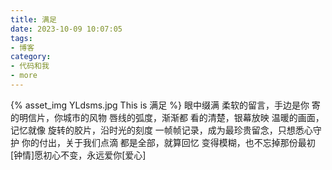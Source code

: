 ```yaml
---
title: 满足
date: 2023-10-09 10:07:05
tags:
- 博客
category:
- 代码和我
- more
---
```

{% asset_img YLdsms.jpg This is 满足 %}
眼中缀满 柔软的留言，手边是你 寄的明信片，你城市的风物 唇线的弧度，渐渐都 看的清楚，银幕放映 温暖的画面，记忆就像 旋转的胶片，沿时光的刻度 一帧帧记录，成为最珍贵留念，只想悉心守护 你的付出，关于我们点滴 都是全部，就算回忆 变得模糊，也不忘掉那份最初[钟情]愿初心不变，永远爱你[爱心]